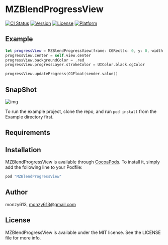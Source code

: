 # MZBlendProgressView

[![CI Status](http://img.shields.io/travis/monzy613/MZBlendProgressView.svg?style=flat)](https://travis-ci.org/monzy613/MZBlendProgressView)
[![Version](https://img.shields.io/cocoapods/v/MZBlendProgressView.svg?style=flat)](http://cocoapods.org/pods/MZBlendProgressView)
[![License](https://img.shields.io/cocoapods/l/MZBlendProgressView.svg?style=flat)](http://cocoapods.org/pods/MZBlendProgressView)
[![Platform](https://img.shields.io/cocoapods/p/MZBlendProgressView.svg?style=flat)](http://cocoapods.org/pods/MZBlendProgressView)

## Example
```swift
let progressView = MZBlendProgressView(frame: CGRect(x: 0, y: 0, width: 200.0, height: 30.0))
progressView.center = self.view.center
progressView.backgroundColor = .red
progressView.progressLayer.strokeColor = UIColor.black.cgColor

progressView.updateProgress(CGFloat(sender.value))
```

## SnapShot
![img](http://o7b20it1b.bkt.clouddn.com/blendProgressView.png)

To run the example project, clone the repo, and run `pod install` from the Example directory first.

## Requirements

## Installation

MZBlendProgressView is available through [CocoaPods](http://cocoapods.org). To install
it, simply add the following line to your Podfile:

```ruby
pod "MZBlendProgressView"
```

## Author

monzy613, monzy613@gmail.com

## License

MZBlendProgressView is available under the MIT license. See the LICENSE file for more info.
